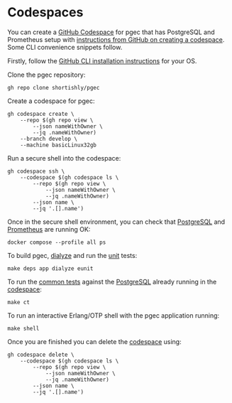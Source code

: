 # Codespaces

You can create a [GitHub Codespace][github-com-codespaces] for pgec
that has PostgreSQL and Prometheus setup with [instructions from
GitHub on creating a codespace][gihub-com-cacfar]. Some CLI
convenience snippets follow.

Firstly, follow the [GitHub CLI installation
instructions][github-com-installation] for your OS.

Clone the pgec repository:

```shell
gh repo clone shortishly/pgec
```

Create a codespace for pgec:

```shell
gh codespace create \
    --repo $(gh repo view \
        --json nameWithOwner \
        --jq .nameWithOwner)
    --branch develop \
    --machine basicLinux32gb
```

Run a secure shell into the codespace:

```shell
gh codespace ssh \
    --codespace $(gh codespace ls \
        --repo $(gh repo view \
            --json nameWithOwner \
            --jq .nameWithOwner)
        --json name \
        --jq '.[].name')
```

Once in the secure shell environment, you can check that
[PostgreSQL][postgresql-org] and [Prometheus][prometheus-io] are
running OK:

```shell
docker compose --profile all ps
```

To build pgec, [dialyze][erlang-org-dialyzer] and run the
[unit][erlang-org-eunit-ug] tests:

```shell
make deps app dialyze eunit
```

To run the [common tests][erlang-org-ctug] against the
[PostgreSQL][postgresql-org] already running in the
[codespace][github-com-codespaces]:

```shell
make ct
```

To run an interactive Erlang/OTP shell with the pgec application running:

```shell
make shell
```

Once you are finished you can delete the [codespace][github-com-codespaces]
using:

```shell
gh codespace delete \
    --codespace $(gh codespace ls \
        --repo $(gh repo view \
            --json nameWithOwner \
            --jq .nameWithOwner)
        --json name \
        --jq '.[].name')
```

[erlang-org-ctug]: https://www.erlang.org/doc/apps/common_test/users_guide.html
[erlang-org-dialyzer]: https://www.erlang.org/doc/man/dialyzer.html
[erlang-org-eunit-ug]: https://www.erlang.org/doc/apps/eunit/users_guide.html
[gihub-com-cacfar]: https://docs.github.com/en/codespaces/developing-in-codespaces/creating-a-codespace-for-a-repository
[github-com-codespaces]: https://docs.github.com/en/codespaces
[github-com-installation]: https://cli.github.com/manual/installation
[postgresql-org]: https://www.postgresql.org/
[prometheus-io]: https://prometheus.io
